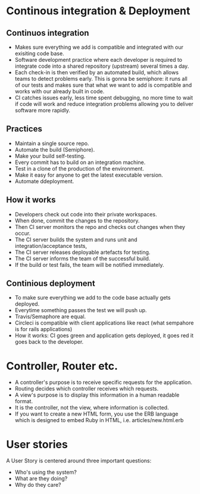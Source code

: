 # Continous integration & Deployment
## Continuos integration
- Makes sure everything we add is compatible and integrated with our exisiting code base.
- Software development practice where each developer is required to integrate code into a shared repository (upstream) several times a day.
- Each check-in is then verified by an automated build, which allows teams to detect problems early. This is gonna be semiphore: it runs all of our tests and makes sure that what we want to add is compatible and works with our already built in code.
- CI catches issues early, less time spent debugging, no more time to wait if code will work and reduce integration problems allowing you to deliver software more rapidly.
## Practices
- Maintain a single source repo.
- Automate the build (Semiphore).
- Make your build self-testing.
- Every commit has to build on an integration machine.
- Test in a clone of the production of the environment.
- Make it easy for anyone to get the latest executable version.
- Automate ddeployment.
## How it works
- Developers check out code into their private workspaces.
- When done, commit the changes to the repository.
- Then CI server monitors the repo and checks out changes when they occur.
- The CI server builds the system and runs unit and integration/acceptance tests,
- The CI server releases deployable artefacts for testing.
- The CI server informs the team of the successful build.
- If the build or test fails, the team will be notified immediately.
## Continious deployment
- To make sure everything we add to the code base actually gets deployed.
- Everytime something passes the test we will push up.
- Travis/Semaphore are equal.
- Circleci is compatible with client applications like react (what sempahore is for rails applications)
- How it works: CI goes green and application gets deployed, it goes red it goes back to the developer.

# Controller, Router etc. 
* A controller's purpose is to receive specific requests for the application. 
* Routing decides which controller receives which requests. 
* A view's purpose is to display this information in a human readable format. 
* It is the controller, not the view, where information is collected. 
* If you want to create a new HTML form, you use the ERB language which is designed to embed Ruby in HTML, i.e. articles/new.html.erb 

# User stories
A User Story is centered around three important questions:
* Who's using the system?
* What are they doing?
* Why do they care?
